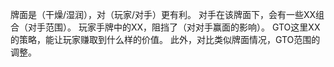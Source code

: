 牌面是（干燥/湿润），对（玩家/对手）更有利。
对手在该牌面下，会有一些XX组合（对手范围）。
玩家手牌中的XX，阻挡了（对对手赢面的影响）。
GTO这里XX的策略，能让玩家赚取到什么样的价值。
此外，对比类似牌面情况，GTO范围的调整。
